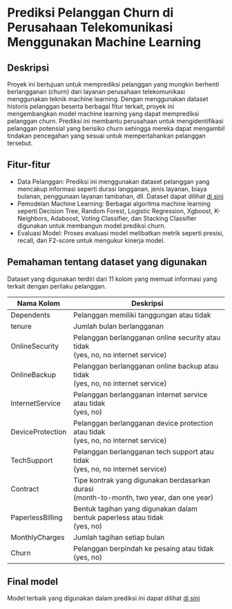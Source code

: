 # **Prediksi Pelanggan Churn di Perusahaan Telekomunikasi Menggunakan Machine Learning** <br>

## **Deskripsi**
Proyek ini bertujuan untuk memprediksi pelanggan yang mungkin berhenti berlangganan (churn) dari layanan perusahaan telekomunikasi 
menggunakan teknik machine learning. Dengan menggunakan dataset historis pelanggan beserta berbagai fitur terkait, 
proyek ini mengembangkan model machine learning yang dapat memprediksi pelanggan churn. 
Prediksi ini membantu perusahaan untuk mengidentifikasi pelanggan potensial yang berisiko churn sehingga mereka dapat mengambil 
tindakan pencegahan yang sesuai untuk mempertahankan pelanggan tersebut.

## **Fitur-fitur**
- Data Pelanggan: Prediksi ini menggunakan dataset pelanggan yang mencakup informasi seperti durasi langganan, jenis layanan, biaya bulanan, penggunaan layanan tambahan, dll. Dataset dapat dilihat 
[di sini](https://github.com/yanacunanda/customerchurnpredictionintelecommunicationcompany/blob/main/data_telco_customer_churn.csv) <br>
- Pemodelan Machine Learning: Berbagai algoritma machine learning seperti Decision Tree, Random Forest, Logistic Regression, Xgboost, K-Neighbors, Adaboost, Voting Classifier, dan Stacking Classifier
digunakan untuk membangun model prediksi churn.
- Evaluasi Model: Proses evaluasi model melibatkan metrik seperti presisi, recall, dan F2-score untuk mengukur kinerja model.

## **Pemahaman tentang dataset yang digunakan**
Dataset yang digunakan terdiri dari 11 kolom yang memuat informasi yang terkait dengan perilaku pelanggan.

|Nama Kolom| Deskripsi|
|-----------|------|
|Dependents|Pelanggan memiliki tanggungan atau tidak|
|tenure|Jumlah bulan berlangganan|
|OnlineSecurity|Pelanggan berlangganan online security atau tidak <br>(yes, no, no internet service)|
|OnlineBackup|Pelanggan berlangganan online backup atau tidak <br>(yes, no, no internet service)|
|InternetService|Pelanggan berlangganan internet service atau tidak<br> (yes, no)|
|DeviceProtection|Pelanggan berlangganan device protection atau tidak <br>(yes, no, no internet service)|
|TechSupport|Pelanggan berlangganan tech support atau tidak<br>(yes, no, no internet service)|
|Contract|Tipe kontrak yang digunakan berdasarkan durasi<br>(month-to-month, two year, dan one year)|
|PaperlessBilling|Bentuk tagihan yang digunakan dalam bentuk paperless atau tidak <br>(yes, no)|
|MonthlyCharges|Jumlah tagihan setiap bulan|
|Churn|Pelanggan berpindah ke pesaing atau tidak <br>(yes, no)|

## **Final model**
Model terbaik yang digunakan dalam prediksi ini dapat dilihat [di sini](https://github.com/yanacunanda/customerchurnpredictionintelecommunicationcompany/blob/main/TelcoCustumerChurn_ADBmodel.sav)
